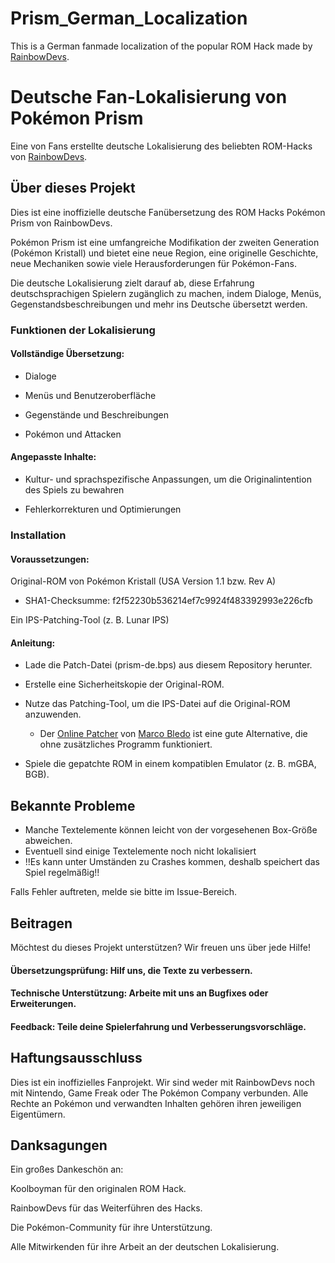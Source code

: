 # Prism_German_Localization
This is a German fanmade localization of the popular ROM Hack made by [RainbowDevs](https://rainbowdevs.com).


# Deutsche Fan-Lokalisierung von Pokémon Prism

Eine von Fans erstellte deutsche Lokalisierung des beliebten ROM-Hacks von [RainbowDevs](https://rainbowdevs.com).


## Über dieses Projekt

Dies ist eine inoffizielle deutsche Fanübersetzung des ROM Hacks Pokémon Prism von RainbowDevs. 

Pokémon Prism ist eine umfangreiche Modifikation der zweiten Generation (Pokémon Kristall) und bietet eine neue Region, eine originelle Geschichte, neue Mechaniken sowie viele Herausforderungen für Pokémon-Fans.

Die deutsche Lokalisierung zielt darauf ab, diese Erfahrung deutschsprachigen Spielern zugänglich zu machen, indem Dialoge, Menüs, Gegenstandsbeschreibungen und mehr ins Deutsche übersetzt werden.


### Funktionen der Lokalisierung

#### Vollständige Übersetzung:

 - Dialoge

 - Menüs und Benutzeroberfläche

 - Gegenstände und Beschreibungen

 - Pokémon und Attacken


#### Angepasste Inhalte:

 - Kultur- und sprachspezifische Anpassungen, um die Originalintention des Spiels zu bewahren
 
 - Fehlerkorrekturen und Optimierungen


### Installation

#### Voraussetzungen:

Original-ROM von Pokémon Kristall (USA Version 1.1 bzw. Rev A)
- SHA1-Checksumme: f2f52230b536214ef7c9924f483392993e226cfb

Ein IPS-Patching-Tool (z. B. Lunar IPS)


#### Anleitung:

 - Lade die Patch-Datei (prism-de.bps) aus diesem Repository herunter.

 - Erstelle eine Sicherheitskopie der Original-ROM.

 - Nutze das Patching-Tool, um die IPS-Datei auf die Original-ROM anzuwenden.
   - Der [Online Patcher](https://www.marcrobledo.com/RomPatcher.js/) von [Marco Bledo](https://github.com/marcrobledo) ist eine gute Alternative, die ohne zusätzliches Programm funktioniert.

 - Spiele die gepatchte ROM in einem kompatiblen Emulator (z. B. mGBA, BGB).


## Bekannte Probleme

 - Manche Textelemente können leicht von der vorgesehenen Box-Größe abweichen.
 - Eventuell sind einige Textelemente noch nicht lokalisiert
 - !!Es kann unter Umständen zu Crashes kommen, deshalb speichert das Spiel regelmäßig!!
   

Falls Fehler auftreten, melde sie bitte im Issue-Bereich.


## Beitragen

Möchtest du dieses Projekt unterstützen? Wir freuen uns über jede Hilfe!

#### Übersetzungsprüfung: Hilf uns, die Texte zu verbessern.

#### Technische Unterstützung: Arbeite mit uns an Bugfixes oder Erweiterungen.

#### Feedback: Teile deine Spielerfahrung und Verbesserungsvorschläge.



## Haftungsausschluss

Dies ist ein inoffizielles Fanprojekt. Wir sind weder mit RainbowDevs noch mit Nintendo, Game Freak oder The Pokémon Company verbunden. Alle Rechte an Pokémon und verwandten Inhalten gehören ihren jeweiligen Eigentümern.



## Danksagungen

Ein großes Dankeschön an:

Koolboyman für den originalen ROM Hack.

RainbowDevs für das Weiterführen des Hacks.

Die Pokémon-Community für ihre Unterstützung.

Alle Mitwirkenden für ihre Arbeit an der deutschen Lokalisierung.



